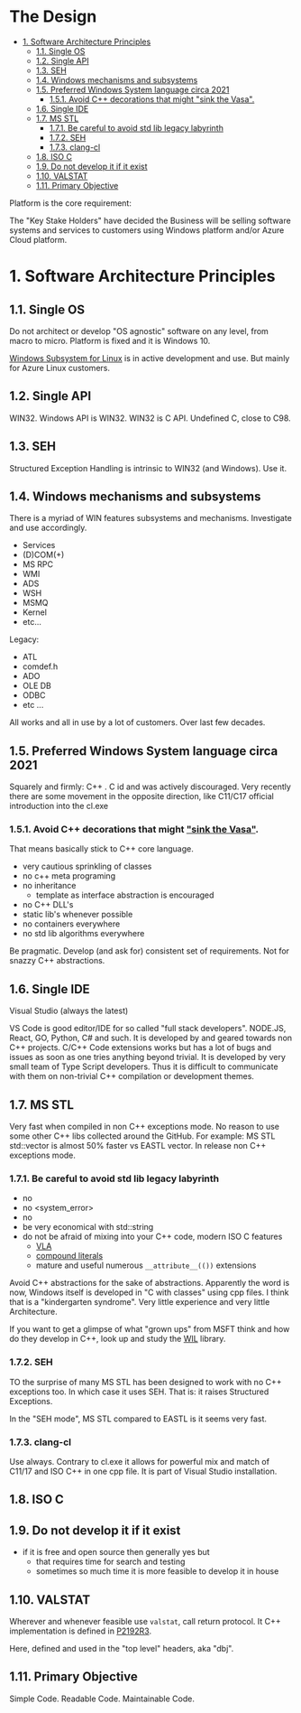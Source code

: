 <h1>The Design</h1>

- [1. Software Architecture Principles](#1-software-architecture-principles)
  - [1.1. Single OS](#11-single-os)
  - [1.2. Single API](#12-single-api)
  - [1.3. SEH](#13-seh)
  - [1.4. Windows mechanisms and subsystems](#14-windows-mechanisms-and-subsystems)
  - [1.5. Preferred Windows System language circa 2021](#15-preferred-windows-system-language-circa-2021)
    - [1.5.1. Avoid C++ decorations that might "sink the Vasa".](#151-avoid-c-decorations-that-might-sink-the-vasa)
  - [1.6. Single IDE](#16-single-ide)
  - [1.7. MS STL](#17-ms-stl)
    - [1.7.1. Be careful to avoid std lib legacy labyrinth](#171-be-careful-to-avoid-std-lib-legacy-labyrinth)
    - [1.7.2. SEH](#172-seh)
    - [1.7.3. clang-cl](#173-clang-cl)
  - [1.8. ISO C](#18-iso-c)
  - [1.9. Do not develop it if it exist](#19-do-not-develop-it-if-it-exist)
  - [1.10. VALSTAT](#110-valstat)
  - [1.11. Primary Objective](#111-primary-objective)

Platform is the core requirement:

The "Key Stake Holders" have decided the Business will be selling software systems and services to customers using Windows platform and/or Azure Cloud platform.

# 1. Software Architecture Principles 

## 1.1. Single OS

Do not architect or develop "OS agnostic" software on any level, from macro to micro. Platform is fixed and it is Windows 10.

[Windows Subsystem for Linux](https://docs.microsoft.com/en-us/windows/wsl/install-win10) is in active development and use. But mainly for Azure Linux customers.

## 1.2. Single API

WIN32. Windows API is WIN32. WIN32 is C API. Undefined C, close to C98.

## 1.3. SEH

Structured Exception Handling is intrinsic to WIN32 (and Windows). Use it.

## 1.4. Windows mechanisms and subsystems

There is a myriad of WIN features subsystems and mechanisms. Investigate and use accordingly.

- Services
- (D)COM(+)
- MS RPC
- WMI
- ADS
- WSH
- MSMQ
- Kernel
- etc...

Legacy:

- ATL
- comdef.h
- ADO
- OLE DB
- ODBC
- etc ...

All works and all in use by a lot of customers. Over last few decades.

## 1.5. Preferred Windows System language circa 2021

Squarely and firmly: C++ . C id and was actively discouraged. Very recently there are some movement in the opposite direction, like C11/C17 official introduction into the cl.exe

### 1.5.1. Avoid C++ decorations that might ["sink the Vasa"](https://www.stroustrup.com/P0977-remember-the-vasa.pdf).

That means basically stick to C++ core language.

- very cautious sprinkling of classes
- no c++ meta programing
- no inheritance
  - template as interface abstraction is encouraged
- no C++ DLL's
- static lib's whenever possible
- no containers everywhere
- no std lib algorithms everywhere

Be pragmatic. Develop (and ask for) consistent set of requirements. Not for snazzy C++ abstractions. 

## 1.6. Single IDE

Visual Studio (always the latest)

VS Code is good editor/IDE for so called "full stack developers". NODE.JS, React, GO, Python, C# and such. It is developed by and geared towards non C++ projects. C/C++ Code extensions works but has a lot of bugs and issues as soon as one tries anything beyond trivial. It is developed by very small team of Type Script developers. Thus it is difficult to communicate with them on non-trivial C++ compilation or development themes.

## 1.7. MS STL

Very fast when compiled in non C++ exceptions mode. No reason to use some other C++ libs collected around the GitHub. For example: MS STL std::vector is almost 50% faster vs EASTL vector. In release non C++ exceptions mode.

### 1.7.1. Be careful to avoid std lib legacy labyrinth

- no <iostream>
- no <system_error>
- no <exception>
- be very economical with std::string
- do not be afraid of mixing into your C++ code, modern ISO C features
  - [VLA](https://gustedt.wordpress.com/2014/09/08/dont-use-fake-matrices/)
  - [compound literals](https://gustedt.wordpress.com/?s=compound+literals)
  - mature and useful numerous `__attribute__(())` extensions

Avoid C++ abstractions for the sake of abstractions.  Apparently the word is now, Windows itself is developed in "C with classes" using cpp files. I think that is a "kindergarten syndrome". Very little experience and very little Architecture.

If you want to get a glimpse of what "grown ups" from MSFT think and how do they develop in C++, look up and study the [WIL](https://github.com/microsoft/wil) library. 

### 1.7.2. SEH

TO the surprise of many MS STL has been designed to work with no C++ exceptions too. In which case it uses SEH. That is: it raises Structured Exceptions.

In the "SEH mode", MS STL compared to EASTL is it seems very fast. 

### 1.7.3. clang-cl

Use always. Contrary to cl.exe it allows for powerful mix and match of C11/17 and ISO C++ in one cpp file. It is part of Visual Studio installation.

## 1.8. ISO C

## 1.9. Do not develop it if it exist

- if it is free and open source then generally yes but
  - that requires time for search and testing
  - sometimes so much time it is more feasible to develop it in house

## 1.10. VALSTAT

Wherever and whenever feasible use `valstat`, call return protocol. It C++ implementation is defined in [P2192R3](http://www.open-std.org/jtc1/sc22/wg21/docs/papers/2020/p2192r3.pdf).

Here, defined and used in the "top level" headers, aka "dbj".

## 1.11. Primary Objective

Simple Code. Readable Code. Maintainable Code.